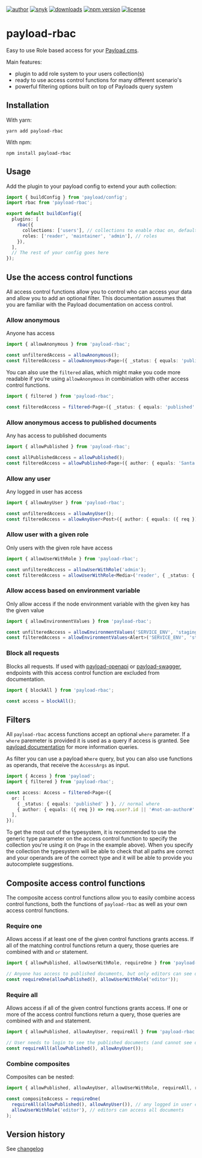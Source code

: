 [![author](https://img.shields.io/badge/author-Teun%20Mooij-blue)](https://www.linkedin.com/in/teunmooij/)
[![snyk](https://snyk.io/test/github/teunmooij/payload-tools/badge.svg)](https://snyk.io/test/github/teunmooij/payload-tools)
[![downloads](https://img.shields.io/npm/dt/payload-rbac?color=blue)](https://www.npmjs.com/package/payload-rbac)
[![npm version](https://badge.fury.io/js/payload-rbac.svg)](https://www.npmjs.com/package/payload-rbac)
[![license](https://img.shields.io/npm/l/payload-rbac?color=blue)](https://img.shields.io/npm/l/payload-rbac)

# payload-rbac

Easy to use Role based access for your [Payload cms](https://payloadcms.com).

Main features:

- plugin to add role system to your users collection(s)
- ready to use access control functions for many different scenario's
- powerful filtering options built on top of Payloads query system

## Installation

With yarn:

```shell
yarn add payload-rbac
```

With npm:

```shell
npm install payload-rbac
```

## Usage

Add the plugin to your payload config to extend your auth collection:

```typescript
import { buildConfig } from 'payload/config';
import rbac from 'payload-rbac';

export default buildConfig({
  plugins: [
    rbac({
      collections: ['users'], // collections to enable rbac on, default: all auth collections
      roles: ['reader', 'maintainer', 'admin'], // roles
    }),
  ],
  // The rest of your config goes here
});
```

## Use the access control functions

All access control functions allow you to control who can access your data and allow you to add an optional filter.
This documentation assumes that you are familiar with the Payload documentation on access control.

### Allow anonymous

Anyone has access

```ts
import { allowAnonymous } from 'payload-rbac';

const unfilteredAccess = allowAnonymous();
const filteredAccess = allowAnonymous<Page>({ _status: { equals: 'published' } });
```

You can also use the `filtered` alias, which might make you code more readable if you're using `allowAnonymous` in combiniation with other access control functions.

```ts
import { filtered } from 'payload-rbac';

const filteredAccess = filtered<Page>({ _status: { equals: 'published' } });
```

### Allow anonymous access to published documents

Any has access to published documents

```ts
import { allowPublished } from 'payload-rbac';

const allPublishedAccess = allowPublished();
const filteredAccess = allowPublished<Page>({ author: { equals: 'Santa' } });
```

### Allow any user

Any logged in user has access

```ts
import { allowAnyUser } from 'payload-rbac';

const unfilteredAccess = allowAnyUser();
const filteredAccess = allowAnyUser<Post>({ author: { equals: ({ req }) => req.user!.id } });
```

### Allow user with a given role

Only users with the given role have access

```ts
import { allowUserWithRole } from 'payload-rbac';

const unfilteredAccess = allowUserWithRole('admin');
const filteredAccess = allowUserWithRole<Media>('reader', { _status: { equals: 'published' } });
```

### Allow access based on environment variable

Only allow access if the node environment variable with the given key has the given value

```ts
import { allowEnvironmentValues } from 'payload-rbac';

const unfilteredAccess = allowEnvironmentValues('SERVICE_ENV', 'staging');
const filteredAccess = allowEnvironmentValues<Alert>('SERVICE_ENV', 'staging', { _status: { equals: 'published' } });
```

### Block all requests

Blocks all requests. If used with [payload-openapi](https://www.npmjs.com/package/payload-openapi) or [payload-swagger](https://www.npmjs.com/package/payload-swagger), endpoints with this access control function are excluded from documentation.

```ts
import { blockAll } from 'payload-rbac';

const access = blockAll();
```

## Filters

All `payload-rbac` access functions accept an optional `where` parameter. If a `where` paremeter is provided it is used as a query if access is granted. See [payload documentation](https://payloadcms.com/docs/queries/overview) for more information queries.

As filter you can use a payload `Where` query, but you can also use functions as operands, that receive the `AccessArgs` as input.

```ts
import { Access } from 'payload';
import { filtered } from 'payload-rbac';

const access: Access = filtered<Page>({
  or: [
    { _status: { equals: 'published' } }, // normal where
    { author: { equals: ({ req }) => req.user?.id || '#not-an-author#' } }, // active where
  ],
});
```

To get the most out of the typesystem, it is recommended to use the generic type parameter on the access control function to specify the collection you're using it on (`Page` in the example above). When you specify the collection the typesystem will be able to check that all paths are correct and your operands are of the correct type and it will be able to provide you autocomplete suggestions.

## Composite access control functions

The composite access control functions allow you to easily combine access control functions, both the functions of `payload-rbac` as well as your own access control functions.

### Require one

Allows access if at least one of the given control functions grants access. If all of the matching control functions return a query, those queries are combined with and `or` statement.

```ts
import { allowPublished, allowUserWithRole, requireOne } from 'payload-rbac';

// Anyone has access to published documents, but only editors can see draft documents
const requireOne(allowPublished(), allowUserWithRole('editor'));
```

### Require all

Allows access if all of the given control functions grants access. If one or more of the access control functions return a query, those queries are combined with and `and` statement.

```ts
import { allowPublished, allowAnyUser, requireAll } from 'payload-rbac';

// User needs to login to see the published documents (and cannot see draft documents)
const requireAll(allowPublished(), allowAnyUser());
```

### Combine composites

Composites can be nested:

```ts
import { allowPublished, allowAnyUser, allowUserWithRole, requireAll, requireOne } from 'payload-rbac';

const compositeAccess = requireOne(
  requireAll(allowPublished(), allowAnyUser()), // any logged in user can access published documents
  allowUserWithRole('editor'), // editors can access all documents
);
```

## Version history

See [changelog](./CHANGELOG.md)
